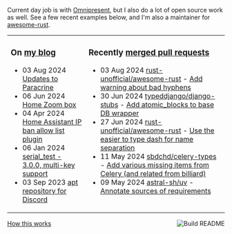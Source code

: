 Current day job is with [Omnipresent](https://www.omnipresent.com/), but I also do a lot of open source work as well. See a few recent examples below, and I'm also a maintainer for [awesome-rust](https://github.com/rust-unofficial/awesome-rust).

<table><tr><td valign="top">

### On [my blog](https://tevps.net/blog)
<!-- blog starts -->
* 03 Aug 2024 [Updates to Paracrine](https://tevps.net/blog/2024/08/03/updates-to-paracrine)
* 06 Jun 2024 [Home Zoom box](https://tevps.net/blog/2024/06/06/home-zoom-box)
* 04 Apr 2024 [Home Assistant IP ban allow list plugin](https://tevps.net/blog/2024/04/04/home-assistant-ip-ban-allow-list-plugin)
* 06 Jan 2024 [serial_test - 3.0.0, multi-key support](https://tevps.net/blog/2024/01/06/serial_test-300-multi-key-support)
* 03 Sep 2023 [apt repository for Discord](https://tevps.net/blog/2023/09/03/apt-repository-for-discord)
<!-- blog ends -->

</td><td valign="top">

### Recently [merged pull requests](https://github.com/search?o=desc&q=is%3Apr+author%3Apalfrey+-user%3Apalfrey+is%3Amerged+is%3Apublic&s=created&type=Issues)

<!-- prs starts -->
* 03 Aug 2024 [rust-unofficial/awesome-rust](https://github.com/rust-unofficial/awesome-rust) - [Add warning about bad hyphens](https://github.com/rust-unofficial/awesome-rust/pull/1779)
* 30 Jun 2024 [typeddjango/django-stubs](https://github.com/typeddjango/django-stubs) - [Add atomic_blocks to base DB wrapper](https://github.com/typeddjango/django-stubs/pull/2242)
* 27 Jun 2024 [rust-unofficial/awesome-rust](https://github.com/rust-unofficial/awesome-rust) - [Use the easier to type dash for name separation](https://github.com/rust-unofficial/awesome-rust/pull/1755)
* 11 May 2024 [sbdchd/celery-types](https://github.com/sbdchd/celery-types) - [Add various missing items from Celery (and related from billiard)](https://github.com/sbdchd/celery-types/pull/161)
* 09 May 2024 [astral-sh/uv](https://github.com/astral-sh/uv) - [Annotate sources of requirements](https://github.com/astral-sh/uv/pull/3269)
<!-- prs ends -->

</td></tr></table>

<a href="https://github.com/palfrey/palfrey/actions"><img src="https://github.com/palfrey/palfrey/workflows/Build%20README/badge.svg?branch=main" align="right" alt="Build README"></a> <a href="https://tevps.net/blog/2020/7/11/customising-github-profile-pages/">How this works</a>
